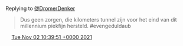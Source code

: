 Replying to [@DromerDenker](https://twitter.com/DromerDenker/status/1455484143782055938)

> Dus geen zorgen, die kilometers tunnel zijn voor het eind van dit millennium piekfijn hersteld\. \#evengeduldaub

<img src="../../media/tweet.ico" width="12" /> [Tue Nov 02 10:39:51 +0000 2021](https://twitter.com/DromerDenker/status/1455484794477940737)